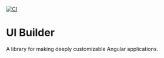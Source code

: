 [![CI](https://github.com/sinequa/ngx-ui-builder/actions/workflows/main.yml/badge.svg)](https://github.com/sinequa/ngx-ui-builder/actions/workflows/main.yml)

# UI Builder

A library for making deeply customizable Angular applications.
